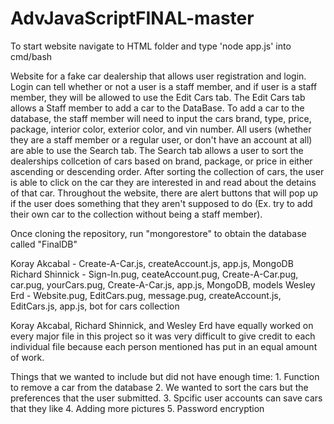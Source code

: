 # AdvJavaScriptFINAL-master
To start website navigate to HTML folder and type 'node app.js' into cmd/bash

Website for a fake car dealership that allows user registration and login.  Login can tell whether or not a user is a staff member, and if user is a staff member,
they will be allowed to use the Edit Cars tab.  The Edit Cars tab allows a Staff member to add a car to the DataBase.  To add a car to the database, the staff member
will need to input the cars brand, type, price, package, interior color, exterior color, and vin number.  All users (whether they are a staff member or a regular user, 
or don't have an account at all) are able to use the Search tab.  The Search tab allows a user to sort the dealerships collcetion of cars based on brand, package, or price
in either ascending or descending order.  After sorting the collection of cars, the user is able to click on the car they are interested in and read about the detains of that
car.  Throughout the website, there are alert buttons that will pop up if the user does something that they aren't supposed to do (Ex. try to add their own car to the collection
without being a staff member).

Once cloning the repository, run "mongorestore" to obtain the database called "FinalDB"



Koray Akcabal - Create-A-Car.js, createAccount.js, app.js, MongoDB
Richard Shinnick - Sign-In.pug, ceateAccount.pug, Create-A-Car.pug, car.pug, yourCars.pug, Create-A-Car.js, app.js, MongoDB, models
Wesley Erd - Website.pug, EditCars.pug, message.pug, createAccount.js, EditCars.js, app.js, bot for cars collection

Koray Akcabal, Richard Shinnick, and Wesley Erd have equally worked on every major file in this project so it was very difficult to give credit 
to each individual file because each person mentioned has put in an equal amount of work.

Things that we wanted to include but did not have enough time:
    1. Function to remove a car from the database
    2. We wanted to sort the cars but the preferences that the user submitted. 
    3. Spcific user accounts can save cars that they like
    4. Adding more pictures
    5. Password encryption
